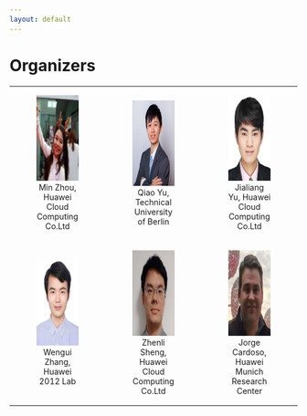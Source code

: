 ```yaml
---
layout: default
---
```


# Organizers

<!-- * Zhenli Sheng
* Min Zhou
* Qiao Yu
* Jialiang Yu
* Wengui Zhang
* Jorge Cardoso
* Xuetong Hao
* JieWang -->

<table cellspacing="0" cellpadding="0" style="border-collapse: collapse;">
    <tr>
        <td style="text-align: center; border: none;">
        <figure><img src="assets/zhoumin.png" height="150"><figcaption>Min Zhou, Huawei Cloud Computing Co.Ltd</figcaption></figure></td>
        <td style="text-align: center; border: none;"><figure><img src="assets/qiao_yu.png" height="150"><figcaption>Qiao Yu, Technical University of Berlin</figcaption></figure></td>
        <td style="text-align: center; border: none;"><figure><img src="assets/yujialiang.png" height="150"><figcaption>Jialiang Yu, Huawei Cloud Computing Co.Ltd</figcaption></figure></td>
    </tr> 
    <tr>
        <td style="text-align: center; border: none;">
        <figure><img src="assets/zhangwengui.png" height="150"><figcaption>Wengui Zhang, Huawei 2012 Lab</figcaption></figure></td>
        <!--  <td style="text-align: center; border: none;"><figure><img src="assets/haoxuetong.png" height="150"><figcaption>Xuetong Hao, Huawei Cloud Computing Co.Ltd</figcaption></figure></td>-->
        <td style="text-align: center; border: none;"><figure><img src="assets/shengzhenli.png" height="150"><figcaption>Zhenli Sheng, Huawei Cloud Computing Co.Ltd</figcaption></figure></td>
        <td style="text-align: center; border: none;"><figure><img src="assets/jorge.png" height="150"><figcaption>Jorge Cardoso, Huawei Munich Research Center</figcaption></figure></td>
    </tr> 
         <!-- 
        <tr>
        <td style="text-align: center; border: none;">
        <figure><img src="assets/jorge.png" height="150"><figcaption>Jorge Cardoso, Huawei Munich Research Center</figcaption></figure></td>
       <td style="text-align: center; border: none;"><figure><img src="assets/wangjie.png" height="150"><figcaption>JieWang, University of Science and Technology of China</figcaption></figure></td>
    </tr> 
        -->
</table>
